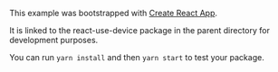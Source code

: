 This example was bootstrapped with [Create React App](https://github.com/facebook/create-react-app).

It is linked to the react-use-device package in the parent directory for development purposes.

You can run `yarn install` and then `yarn start` to test your package.
